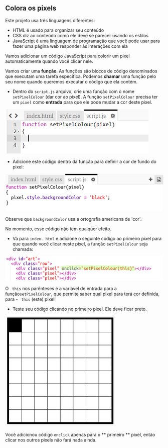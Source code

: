 ## Colora os pixels

Este projeto usa três línguagens diferentes:

+ HTML é usado para organizar seu conteúdo
+ CSS diz ao conteúdo como ele deve se parecer usando os estilos
+ JavaScript é uma linguagem de programação que você pode usar para fazer uma página web responder às interações com ela

Vamos adicionar um código JavaScript para colorir um pixel automaticamente quando você clicar nele.

Vamos criar uma **função**. As funções são blocos de código denominados que executam uma tarefa específica. Podemos **chamar** uma função pelo seu nome quando queremos executar o código que ela contém.

+ Dentro do ` script.js ` arquivo, crie uma função com o nome ` setPixelColour ` (dar cor ao pixel). A função `setPixelColour` precisa ter um `pixel` como **entrada** para que ele pode mudar a cor deste pixel.

![Create function](images/create-function.png)

+ Adicione este código dentro da função para definir a cor de fundo do pixel:

![screenshot](images/pixel-art-set-pixel-colour.png)

Observe que `backgroundColor` usa a ortografia americana de 'cor'.

No momento, esse código não tem qualquer efeito.

+ Vá para `index. html` e adicione o seguinte código ao primeiro pixel para que quando você clicar neste pixel, a função `setPixelColour` seja chamada:

![screenshot](images/pixel-art-onclick.png)

O ` this` nos parênteses é a variável de entrada para a função` setPixelColour `, que permite saber qual pixel para terá cor definida, para - ` this` (este) pixel!

+ Teste seu código clicando no primeiro pixel. Ele deve ficar preto.

![screenshot](images/pixel-art-black.png)

Você adicionou código ` onclick ` apenas para o ** primeiro ** pixel, então clicar nos outros pixels não fará nada ainda.